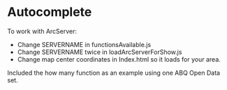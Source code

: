 # Autocomplete

To work with ArcServer:

* Change SERVERNAME in functionsAvailable.js
* Change SERVERNAME twice in loadArcServerForShow.js
* Change map center coordinates in Index.html so it loads for your area.


Included the how many function as an example using one ABQ Open Data set.
